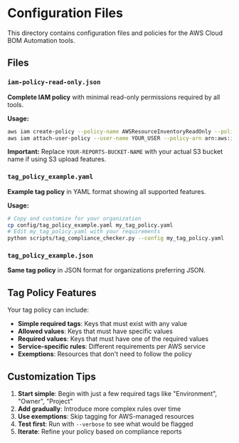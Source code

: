# Configuration Files

This directory contains configuration files and policies for the AWS Cloud BOM Automation tools.

## Files

### `iam-policy-read-only.json`
**Complete IAM policy** with minimal read-only permissions required by all tools.

**Usage:**
```bash
aws iam create-policy --policy-name AWSResourceInventoryReadOnly --policy-document file://config/iam-policy-read-only.json
aws iam attach-user-policy --user-name YOUR_USER --policy-arn arn:aws:iam::ACCOUNT:policy/AWSResourceInventoryReadOnly
```

**Important:** Replace `YOUR-REPORTS-BUCKET-NAME` with your actual S3 bucket name if using S3 upload features.

### `tag_policy_example.yaml`
**Example tag policy** in YAML format showing all supported features.

**Usage:**
```bash
# Copy and customize for your organization
cp config/tag_policy_example.yaml my_tag_policy.yaml
# Edit my_tag_policy.yaml with your requirements
python scripts/tag_compliance_checker.py --config my_tag_policy.yaml
```

### `tag_policy_example.json`
**Same tag policy** in JSON format for organizations preferring JSON.

## Tag Policy Features

Your tag policy can include:

- **Simple required tags**: Keys that must exist with any value
- **Allowed values**: Keys that must have specific values
- **Required values**: Keys that must have one of the required values  
- **Service-specific rules**: Different requirements per AWS service
- **Exemptions**: Resources that don't need to follow the policy

## Customization Tips

1. **Start simple**: Begin with just a few required tags like "Environment", "Owner", "Project"
2. **Add gradually**: Introduce more complex rules over time
3. **Use exemptions**: Skip tagging for AWS-managed resources
4. **Test first**: Run with `--verbose` to see what would be flagged
5. **Iterate**: Refine your policy based on compliance reports